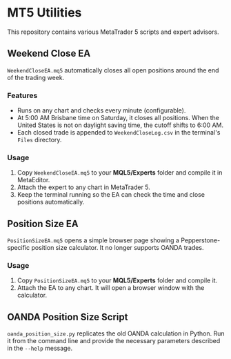 # MT5 Utilities

This repository contains various MetaTrader 5 scripts and expert advisors.

## Weekend Close EA

`WeekendCloseEA.mq5` automatically closes all open positions around the end of the trading week.

### Features
- Runs on any chart and checks every minute (configurable).
- At 5:00 AM Brisbane time on Saturday, it closes all positions. When the United States is not on daylight saving time, the cutoff shifts to 6:00 AM.
- Each closed trade is appended to `WeekendCloseLog.csv` in the terminal's `Files` directory.

### Usage
1. Copy `WeekendCloseEA.mq5` to your **MQL5/Experts** folder and compile it in MetaEditor.
2. Attach the expert to any chart in MetaTrader 5.
3. Keep the terminal running so the EA can check the time and close positions automatically.


## Position Size EA

`PositionSizeEA.mq5` opens a simple browser page showing a Pepperstone-specific position size calculator. It no longer supports OANDA trades.

### Usage
1. Copy `PositionSizeEA.mq5` to your **MQL5/Experts** folder and compile it.
2. Attach the EA to any chart. It will open a browser window with the calculator.

## OANDA Position Size Script

`oanda_position_size.py` replicates the old OANDA calculation in Python. Run it from the command line and provide the necessary parameters described in the `--help` message.
